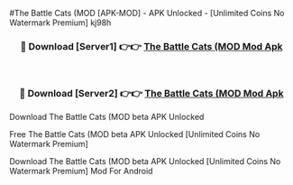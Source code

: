 #The Battle Cats (MOD [APK-MOD] - APK Unlocked - [Unlimited Coins No Watermark Premium] kj98h



<div align="center">

<h3>🔴 Download [Server1] 👉👉 <a href="https://momento.my/?title=The_Battle_Cats_(MOD">The Battle Cats (MOD Mod Apk</a></h3><br>

<h3>🔴 Download [Server2] 👉👉 <a href="https://momento.my/?title=The_Battle_Cats_(MOD">The Battle Cats (MOD Mod Apk</a></h3>
</div>



Download The Battle Cats (MOD beta APK Unlocked

Free The Battle Cats (MOD beta APK Unlocked [Unlimited Coins No Watermark Premium]

Download The Battle Cats (MOD beta APK Unlocked [Unlimited Coins No Watermark Premium] Mod For Android
